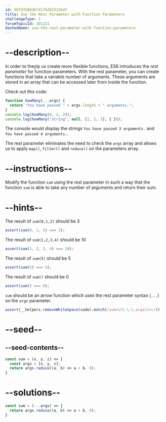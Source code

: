 ```yaml
---
id: 587d7b88367417b2b2512b47
title: Use the Rest Parameter with Function Parameters
challengeType: 1
forumTopicId: 301221
dashedName: use-the-rest-parameter-with-function-parameters
---
```


# --description--

In order to theylp us create more flexible functions, ES6 introduces the <dfn>rest parameter</dfn> for function parameters. With the rest parameter, you can create functions that take a variable number of arguments. These arguments are stored in an array that can be accessed later from inside the function.

Check out this code:

```js
function howMany(...args) {
  return "You have passed " + args.length + " arguments.";
}
console.log(howMany(0, 1, 2));
console.log(howMany("string", null, [1, 2, 3], { }));
```

The console would display the strings `You have passed 3 arguments.` and `You have passed 4 arguments.`.

The rest parameter eliminates the need to check the `args` array and allows us to apply `map()`, `filter()` and `reduce()` on the parameters array.

# --instructions--

Modify the function `sum` using the rest parameter in such a way that the function `sum` is able to take any number of arguments and return their sum.

# --hints--

The result of `sum(0,1,2)` should be 3

```js
assert(sum(0, 1, 2) === 3);
```

The result of `sum(1,2,3,4)` should be 10

```js
assert(sum(1, 2, 3, 4) === 10);
```

The result of `sum(5)` should be 5

```js
assert(sum(5) === 5);
```

The result of `sum()` should be 0

```js
assert(sum() === 0);
```

`sum` should be an arrow function which uses the rest parameter syntax (`...`) on the `args` parameter.

```js
assert(__helpers.removeWhiteSpace(code).match(/sum=\(\.\.\.args\)=>/));
```

# --seed--

## --seed-contents--

```js
const sum = (x, y, z) => {
  const args = [x, y, z];
  return args.reduce((a, b) => a + b, 0);
}
```

# --solutions--

```js
const sum = (...args) => {
  return args.reduce((a, b) => a + b, 0);
}
```
